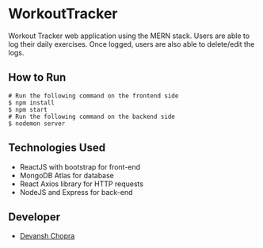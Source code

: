 # WorkoutTracker
<!-- Login Screen            |  Chat Screen
:-------------------------:|:-------------------------:
![](https://github.com/dchop/RealTimeChatApp/blob/master/client/src/icons/loginScreen.png)  |  ![](https://github.com/dchop/RealTimeChatApp/blob/master/client/src/icons/chatScreen.png) -->
<!-- ![alt text](https://github.com/dchop/RealTimeChatApp/blob/master/client/src/icons/loginScreen.png)
![alt text](https://github.com/dchop/RealTimeChatApp/blob/master/client/src/icons/chatScreen.png) -->
Workout Tracker web application using the MERN stack. Users are able to log their daily exercises. Once logged, users are also able to delete/edit the logs. 

## How to Run
```
# Run the following command on the frontend side
$ npm install
$ npm start
# Run the following command on the backend side
$ nodemon server
```

## Technologies Used
- ReactJS with bootstrap for front-end
- MongoDB Atlas for database
- React Axios library for HTTP requests
- NodeJS and Express for back-end

## Developer
- [Devansh Chopra](https://github.com/dchop)
